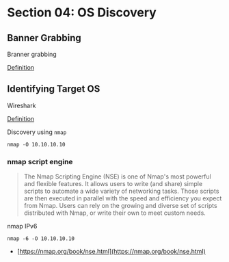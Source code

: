 # Section 04: OS Discovery

## Banner Grabbing
Branner grabbing

[Definition](../../definitions/definitions_B.md#banner-grabbing)

## Identifying Target OS
Wireshark

[Definition](../../definitions/definitions_W.md#wireshark)

Discovery using `nmap`

```shell
nmap -O 10.10.10.10
```

### nmap script engine
> The Nmap Scripting Engine (NSE) is one of Nmap's most powerful and flexible features.
> It allows users to write (and share) simple scripts to automate a wide variety of networking tasks.
> Those scripts are then executed in parallel with the speed and efficiency you expect from Nmap.
> Users can rely on the growing and diverse set of scripts distributed with Nmap, or write their own to meet custom needs.

nmap IPv6
```shell
nmap -6 -O 10.10.10.10
```

- [https://nmap.org/book/nse.html](https://nmap.org/book/nse.html)
